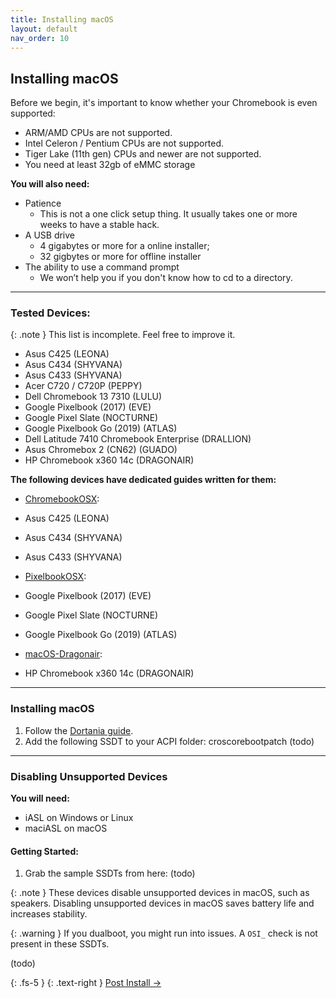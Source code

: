 ```yaml
---
title: Installing macOS
layout: default
nav_order: 10
---
```


## Installing macOS


Before we begin, it's important to know whether your Chromebook is even supported:
- ARM/AMD CPUs are not supported.
- Intel Celeron / Pentium CPUs are not supported.
- Tiger Lake (11th gen) CPUs and newer are not supported.
- You need at least 32gb of eMMC storage

**You will also need:**
* Patience 
    * This is not a one click setup thing. It usually takes one or more weeks to have a stable hack.
* A USB drive 
  * 4 gigabytes or more for a online installer;
  * 32 gigbytes or more for offline installer
* The ability to use a command prompt 
  * We won’t help you if you don't know how to cd to a directory.

-------

### Tested Devices:

{: .note }
This list is incomplete. Feel free to improve it.

- Asus C425 (LEONA)
- Asus C434 (SHYVANA)
- Asus C433 (SHYVANA)
- Acer C720 / C720P (PEPPY)
- Dell Chromebook 13 7310	 (LULU)
- Google Pixelbook (2017)	(EVE)
- Google Pixel Slate	(NOCTURNE)
- Google Pixelbook Go (2019) (ATLAS)
- Dell Latitude 7410 Chromebook Enterprise (DRALLION)
- Asus Chromebox 2 (CN62)	(GUADO)
- HP Chromebook x360 14c (DRAGONAIR)

**The following devices have dedicated guides written for them:**

* [ChromebookOSX](https://github.com/meghan06/ChromebookOSX):
* Asus C425 (LEONA)
* Asus C434 (SHYVANA)
* Asus C433 (SHYVANA)

* [PixelbookOSX](https://github.com/olm3ca/PixelbookOSX):
* Google Pixelbook (2017)	(EVE)
* Google Pixel Slate	(NOCTURNE)
* Google Pixelbook Go (2019) (ATLAS)

* [macOS-Dragonair](https://github.com/mine-man3000/macOS-Dragonair):
*  HP Chromebook x360 14c (DRAGONAIR)
-------

### Installing macOS

1. Follow the [Dortania guide](https://dortania.github.io/OpenCore-Install-Guide).
2. Add the following SSDT to your ACPI folder: croscorebootpatch (todo)
 
-------

### Disabling Unsupported Devices

**You will need:**
* iASL on Windows or Linux
* maciASL on macOS

#### Getting Started:

1. Grab the sample SSDTs from here: (todo)

  
  {: .note }
   These devices disable unsupported devices in macOS, such as speakers. Disabling unsupported devices in macOS saves battery life and increases stability.
  

  {: .warning }
   If you dualboot, you might run into issues. A `OSI_` check is not present in these SSDTs.


(todo)

{: .fs-5 }
{: .text-right }
[Post Install →](post-install.html) 
